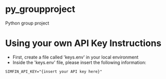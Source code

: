 # py_groupproject
Python group project
# Using your own API Key Instructions
- First, create a file called 'keys.env' in your local environment
- Inside the 'keys.env' file, please insert the following information:
```
SIMFIN_API_KEY="{insert your API key here}"
```